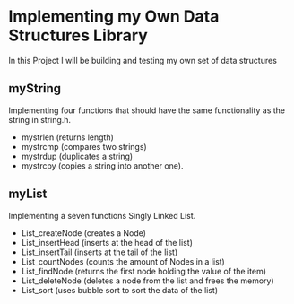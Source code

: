 # Implementing my Own Data Structures Library

In this Project I will be building and testing my own set of data structures

## myString
Implementing four functions that should have the same functionality as the string in string.h.
- mystrlen (returns length)
- mystrcmp (compares two strings)
- mystrdup (duplicates a string)
- mystrcpy (copies a string into another one).

## myList
Implementing a seven functions Singly Linked List.
- List_createNode (creates a Node)
- List_insertHead (inserts at the head of the list)
- List_insertTail (inserts at the tail of the list)
- List_countNodes (counts the amount of Nodes in a list)
- List_findNode   (returns the first node holding the value of the item)
- List_deleteNode (deletes a node from the list and frees the memory)
- List_sort	  (uses bubble sort to sort the data of the list)
